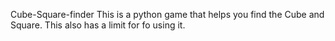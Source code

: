Cube-Square-finder
This is a python game that helps you find the Cube and Square. This also has a limit for fo using it.
